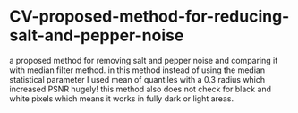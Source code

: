 # CV-proposed-method-for-reducing-salt-and-pepper-noise
a proposed method for removing salt and pepper noise and comparing it  with median filter method. 
in this method instead of using the median statistical parameter I used mean of quantiles with a 0.3 radius which increased PSNR hugely!
this method also does not check for black and white pixels which means it works in fully dark or light areas.
